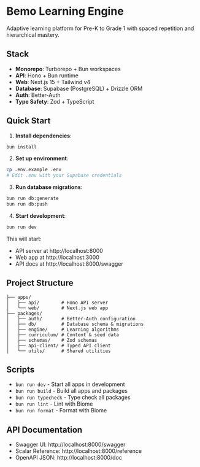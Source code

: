 # Bemo Learning Engine

Adaptive learning platform for Pre-K to Grade 1 with spaced repetition and hierarchical mastery.

## Stack

- **Monorepo**: Turborepo + Bun workspaces
- **API**: Hono + Bun runtime
- **Web**: Next.js 15 + Tailwind v4
- **Database**: Supabase (PostgreSQL) + Drizzle ORM
- **Auth**: Better-Auth
- **Type Safety**: Zod + TypeScript

## Quick Start

1. **Install dependencies**:
```bash
bun install
```

2. **Set up environment**:
```bash
cp .env.example .env
# Edit .env with your Supabase credentials
```

3. **Run database migrations**:
```bash
bun run db:generate
bun run db:push
```

4. **Start development**:
```bash
bun run dev
```

This will start:
- API server at http://localhost:8000
- Web app at http://localhost:3000
- API docs at http://localhost:8000/swagger

## Project Structure

```
├── apps/
│   ├── api/        # Hono API server
│   └── web/        # Next.js web app
├── packages/
│   ├── auth/       # Better-Auth configuration
│   ├── db/         # Database schema & migrations
│   ├── engine/     # Learning algorithms
│   ├── curriculum/ # Content & seed data
│   ├── schemas/    # Zod schemas
│   ├── api-client/ # Typed API client
│   └── utils/      # Shared utilities
```

## Scripts

- `bun run dev` - Start all apps in development
- `bun run build` - Build all apps and packages
- `bun run typecheck` - Type check all packages
- `bun run lint` - Lint with Biome
- `bun run format` - Format with Biome

## API Documentation

- Swagger UI: http://localhost:8000/swagger
- Scalar Reference: http://localhost:8000/reference
- OpenAPI JSON: http://localhost:8000/doc